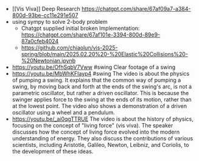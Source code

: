 - [[Vis Viva]] Deep Research
  https://chatgpt.com/share/67af09a7-a384-800d-93be-cc11e291e507
- using sympy to solve 2-body problem
	- Chatgpt supplied initial broken Implementation: https://chatgpt.com/share/67af101e-3394-800d-89e9-87a0cfeb4024
	- https://github.com/chiaolun/vis-2025-spring/blob/main/2025.02.20%20-%20Elastic%20Collisions%20-%20Newtonian.ipynb
- https://youtu.be/OfhSqbV7Vww #swing 
  Clear footage of a swing
- https://youtu.be/MbWhKFIayp4 #swing 
  The video is about the physics of pumping a swing. It explains that the common way of pumping a swing, by moving back and forth at the ends of the swing's arc, is not a parametric oscillator, but rather a driven oscillator. This is because the swinger applies force to the swing at the ends of its motion, rather than at the lowest point. The video also shows a demonstration of a driven oscillator using a wheel and a pendulum.
- https://youtu.be/_ai0qgTTRUE
  The video is about the history of physics, focusing on the concept of "living force" (vis viva). The speaker discusses how the concept of living force evolved into the modern understanding of energy. They also discuss the contributions of various scientists, including Aristotle, Galileo, Newton, Leibniz, and Coriolis, to the development of these ideas.